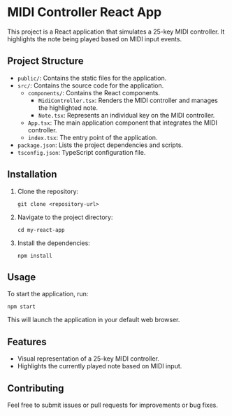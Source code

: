# MIDI Controller React App

This project is a React application that simulates a 25-key MIDI controller. It highlights the note being played based on MIDI input events.

## Project Structure

- `public/`: Contains the static files for the application.
- `src/`: Contains the source code for the application.
  - `components/`: Contains the React components.
    - `MidiController.tsx`: Renders the MIDI controller and manages the highlighted note.
    - `Note.tsx`: Represents an individual key on the MIDI controller.
  - `App.tsx`: The main application component that integrates the MIDI controller.
  - `index.tsx`: The entry point of the application.
- `package.json`: Lists the project dependencies and scripts.
- `tsconfig.json`: TypeScript configuration file.

## Installation

1. Clone the repository:
   ```
   git clone <repository-url>
   ```
2. Navigate to the project directory:
   ```
   cd my-react-app
   ```
3. Install the dependencies:
   ```
   npm install
   ```

## Usage

To start the application, run:
```
npm start
```

This will launch the application in your default web browser.

## Features

- Visual representation of a 25-key MIDI controller.
- Highlights the currently played note based on MIDI input.

## Contributing

Feel free to submit issues or pull requests for improvements or bug fixes.